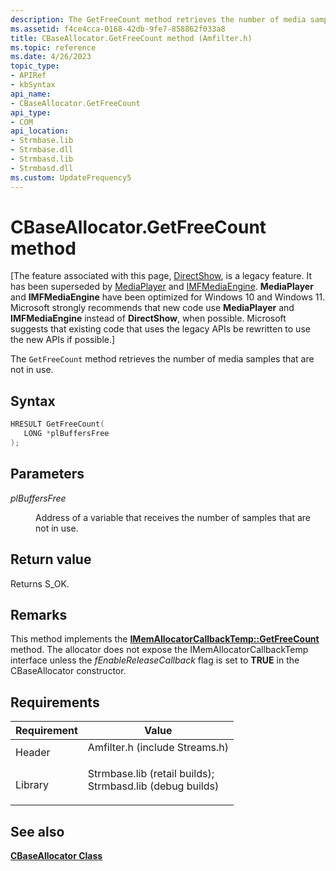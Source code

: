 ```yaml
---
description: The GetFreeCount method retrieves the number of media samples that are not in use.
ms.assetid: f4ce4cca-0168-42db-9fe7-858862f033a8
title: CBaseAllocator.GetFreeCount method (Amfilter.h)
ms.topic: reference
ms.date: 4/26/2023
topic_type: 
- APIRef
- kbSyntax
api_name: 
- CBaseAllocator.GetFreeCount
api_type: 
- COM
api_location: 
- Strmbase.lib
- Strmbase.dll
- Strmbasd.lib
- Strmbasd.dll
ms.custom: UpdateFrequency5
---
```


# CBaseAllocator.GetFreeCount method

\[The feature associated with this page, [DirectShow](/windows/win32/directshow/directshow), is a legacy feature. It has been superseded by [MediaPlayer](/uwp/api/Windows.Media.Playback.MediaPlayer) and [IMFMediaEngine](/windows/win32/api/mfmediaengine/nn-mfmediaengine-imfmediaengine). **MediaPlayer** and **IMFMediaEngine** have been optimized for Windows 10 and Windows 11. Microsoft strongly recommends that new code use **MediaPlayer** and **IMFMediaEngine** instead of **DirectShow**, when possible. Microsoft suggests that existing code that uses the legacy APIs be rewritten to use the new APIs if possible.\]

The `GetFreeCount` method retrieves the number of media samples that are not in use.

## Syntax


```C++
HRESULT GetFreeCount(
   LONG *plBuffersFree
);
```



## Parameters

<dl> <dt>

*plBuffersFree* 
</dt> <dd>

Address of a variable that receives the number of samples that are not in use.

</dd> </dl>

## Return value

Returns S\_OK.

## Remarks

This method implements the [**IMemAllocatorCallbackTemp::GetFreeCount**](/windows/desktop/api/Strmif/nf-strmif-imemallocatorcallbacktemp-getfreecount) method. The allocator does not expose the IMemAllocatorCallbackTemp interface unless the *fEnableReleaseCallback* flag is set to **TRUE** in the CBaseAllocator constructor.

## Requirements



| Requirement | Value |
|--------------------|--------------------------------------------------------------------------------------------------------------------------------------------------------------------------------------------|
| Header<br/>  | <dl> <dt>Amfilter.h (include Streams.h)</dt> </dl>                                                                                  |
| Library<br/> | <dl> <dt>Strmbase.lib (retail builds); </dt> <dt>Strmbasd.lib (debug builds)</dt> </dl> |



## See also

<dl> <dt>

[**CBaseAllocator Class**](cbaseallocator.md)
</dt> </dl>

 

 




